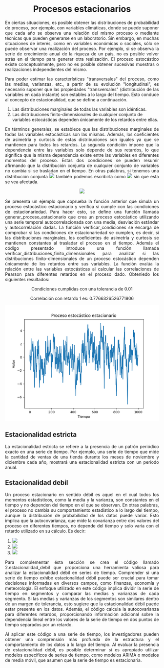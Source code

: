 <h1 align="center">Procesos estacionarios</h1>

<p align="justify">En ciertas situaciones, es posible obtener las distribuciones de probabilidad de proceso, por ejemplo, con variables climáticas, donde se puede suponer que cada año se observa una relación del mismo proceso o mediante técnicas que pueden generarse en un laboratorio. Sin embargo, en muchas situaciones de interés, como en variables económicas o sociales, sólo se puede observar una realización del proceso. Por ejemplo, si se observa la serie de crecimiento anual de la riqueza de un país, no es posible volver atrás en el tiempo para generar otra realización. El proceso estocástico existe conceptualmente, pero no es posible obtener sucesivas muestras o realizaciones independientes del mismo.</p> 

<p align="justify">Para poder estimar las características "transversales" del proceso, como las medias, varianzas, etc., a partir de su evolución "longitudinal", es necesario suponer que las propiedades "transversales" (distribución de las variables en cada instante) son estables a lo largo del tiempo. Esto conduce al concepto de estacionalidad, que se define a continuación.</p> 

<ol>
  <li>Las distribuciones marginales de todas las variables son idénticas. </li>
  <li>Las distribuciones finito-dimensionales de cualquier conjunto de variables estocásticas dependen únicamente de los retardos entre ellas.</li>
</ol>

<p align="justify">En términos generales, se establece que las distribuciones marginales de todas las variables estocásticas son las mismas. Además, los coeficientes de asimetría y curtosis de estas distribuciones son iguales ya que se mantienen para todos los retardos. La segunda condición impone que la dependencia entre las variables solo depende de sus retardos, lo que significa que la misma dependencia existe entre las variables en diferentes momentos del proceso. Estas dos condiciones se pueden resumir afirmando que la distribución conjunta de cualquier conjunto de variables no cambia si se trasladan en el tiempo. En otras palabras, si tenemos una distribución conjunta <img src="https://latex.codecogs.com/svg.image?F(z_{i},z_{j},....,z_{k})"> también podemos escribirla como <img src="https://latex.codecogs.com/svg.image?F(z_{i+h},z_{j+h},...,z_{k+h})">  sin que esta se vea afectada.</p> 

<p align="center"><img src="https://latex.codecogs.com/svg.image?F(z_{i},z_{j},...,z_{k+h})=F(z_{i+h},z_{j+h},...,z_{k+h}) "></p>

<p align="justify">Se presenta un ejemplo que coprueba la función anterior que simula un proceso estocástico estacionario y verifica si cumple con las condiciones de estacionariedad. Para hacer esto, se define una función llamada generar_proceso_estacionario que crea un proceso estocástico utilizando una serie temporal autocorrelacionada con una media, desviación estándar y autocorrelación dadas. La función verificar_condiciones se encarga de comprobar si las condiciones de estacionariedad se cumplen, es decir, si las distribuciones marginales, los coeficientes de asimetría y curtosis se mantienen constantes al trasladar el proceso en el tiempo. Además el código presentado introduce una función llamada verificar_distribuciones_finito_dimensionales para analizar si las distribuciones finito-dimensionales de un proceso estocástico dependen únicamente de los retardos entre sus variables. La función evalúa la relación entre las variables estocásticas al calcular las correlaciones de Pearson para diferentes retardos en el proceso dado. Obteniedo los siguientes resultados: </p> 

<p align="center">
Condiciones cumplidas con una tolerancia de 0.01
</p> 
<p align="center">
Correlación con retardo 1 es: 0.7766326526771806
</p> 

<p align="center">
<img src="https://github.com/topassky/Analitica-de-datos/blob/master/4.%20Procesos%20estacionarios/Figure_1.png">
</p>

<h2 align="justify">Estacionalidad estricta</h1>

<p align="justify">La estacionalidad estricta se refiere a la presencia de un patrón periódico exacto en una serie de tiempo. Por ejemplo, una serie de tiempo que mide la cantidad de ventas de una tienda durante los meses de noviembre y diciembre cada año, mostrará una estacionalidad estricta con un período anual.</p> 

<h2 align="justify">Estacionalidad debil</h1>

<p align="justify">Un proceso estacionario en sentido débil es aquel en el cual todos los momentos estadísticos, como la media y la varianza, son constantes en el tiempo y no dependen del tiempo en el que se observan. En otras palabras, el proceso no cambia su comportamiento estadístico a lo largo del tiempo, aunque la distribución de probabilidad de los datos puede variar. Esto implica que la autocovarianza, que mide la covarianza entre dos valores del proceso en diferentes tiempos, no depende del tiempo y solo varía con el retardo utilizado en su cálculo. Es decir: </p> 

1. <img src="https://latex.codecogs.com/svg.image?\mu_{t}&space;=&space;\mu&space;=&space;cte">
2. <img src="https://latex.codecogs.com/svg.image?\sigma_{t}&space;=&space;\sigma&space;=&space;cte">
3. <img src="https://latex.codecogs.com/svg.image?\gamma(t,t-k)=E[(z_{t}-\mu)(z_{t-k}-\mu)]&space;">

<p align="justify"> Para complementar ésta sección se crea el código llamado 2.estacionalidad_debil que proporciona una herramienta valiosa para analizar la estacionalidad débil en series de tiempo. Comprender si una serie de tiempo exhibe estacionalidad débil puede ser crucial para tomar decisiones informadas en diversos campos, como finanzas, economía y meteorología. El enfoque utilizado en este código implica dividir la serie de tiempo en segmentos y comparar las medias y varianzas de cada segmento. Si las medias y varianzas de los segmentos son similares dentro de un margen de tolerancia, esto sugiere que la estacionalidad débil puede estar presente en los datos. Además, el código calcula la autocovarianza para diferentes retardos, proporcionando información adicional sobre la dependencia lineal entre los valores de la serie de tiempo en dos puntos de tiempo separados por un retardo. </p> 

<p align="justify">Al aplicar este código a una serie de tiempo, los investigadores pueden obtener una comprensión más profunda de la estructura y el comportamiento de los datos a lo largo del tiempo. Al evaluar la presencia de estacionalidad débil, es posible determinar si es apropiado utilizar modelos específicos de series de tiempo, como modelos ARIMA o modelos de media móvil, que asumen que la serie de tiempo es estacionaria. </p> 










